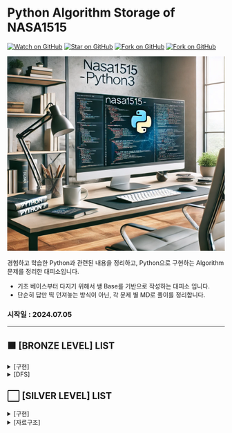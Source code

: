 
# Python Algorithm Storage of NASA1515

[![Watch on GitHub](https://img.shields.io/github/watchers/nasa1515/Learn_Algorithm-Python.svg?style=social)](https://github.com/nasa1515/Learn_Algorithm-Python/watchers)
[![Star on GitHub](https://img.shields.io/github/stars/nasa1515/Learn_Algorithm-Python.svg?style=social)](https://github.com/nasa1515/Learn_Algorithm-Python/stargazers)
[![Fork on GitHub](https://img.shields.io/github/forks/nasa1515/Learn_Algorithm-Python.svg?style=social)](https://github.com/nasa1515/Learn_Algorithm-Python/network/members)
[![Fork on GitHub](https://img.shields.io/github/followers/nasa1515.svg?style=social)](https://github.com/nasa1515/Learn_Algorithm-Python/network/members)


<img src="./Resource/Readme.jpg" alt="이미지 설명" width="700" height="450"/>

경험하고 학습한 Python과 관련된 내용을 정리하고, Python으로 구현하는 Algorithm 문제를 정리한 대피소입니다.    
* 기초 베이스부터 다지기 위해서 쌩 Base를 기반으로 작성하는 대피소 입니다.
* 단순히 답만 띡 던져놓는 방식이 아닌, 각 문제 별 MD로 풀이를 정리합니다.

### 시작일 : 2024.07.05 
----

## 🟫 [BRONZE LEVEL] LIST

<details>
  <summary>[구현]</summary>
  <br/>

* [1157. 단어 공부 [BRONZE - 1]](https://github.com/nasa1515/Learn_Algorithm-Python/blob/main/Baekjoon%20Online%20Judge/Bronze/materialize(%EA%B5%AC%ED%98%84)/Q.1157%20%EB%8B%A8%EC%96%B4%20%EA%B3%B5%EB%B6%80%20%5BBRONZE%20-%201%5D.md)
* [1546. 평균 [BRONZE - 1]](https://github.com/nasa1515/Learn_Algorithm-Python/blob/main/Baekjoon%20Online%20Judge/Bronze/materialize(%EA%B5%AC%ED%98%84)/Q.1546%20%ED%8F%89%EA%B7%A0%20%5BBRONZE%20-%201%5D.md)  
* [2566. 최댓값 [BRONZE - 3]](https://github.com/nasa1515/Learn_Algorithm-Python/blob/main/Baekjoon%20Online%20Judge/Bronze/materialize(%EA%B5%AC%ED%98%84)/Q.2566%20%EC%B5%9C%EB%8C%93%EA%B0%92%20%5BBRONZE%20-%203%5D%20copy.md)  
* [2738. 행렬 덧셈 [BRONZE - 3]](https://github.com/nasa1515/Learn_Algorithm-Python/blob/main/Baekjoon%20Online%20Judge/Bronze/materialize(%EA%B5%AC%ED%98%84)/Q.2738%20%ED%96%89%EB%A0%AC%20%EB%8D%A7%EC%85%88%20%5BBRONZE%20-%203%5D.md)   
* [3052. 나머지 [BRONZE - 3]](https://github.com/nasa1515/Learn_Algorithm-Python/blob/main/Baekjoon%20Online%20Judge/Bronze/materialize(%EA%B5%AC%ED%98%84)/Q.3052%20%EB%82%98%EB%A8%B8%EC%A7%80%20%5BBRONZE%20-%203%5D%20copy.md)   
* [5597. 과제 안 내신 분..? [BRONZE - 3]](https://github.com/nasa1515/Learn_Algorithm-Python/blob/main/Baekjoon%20Online%20Judge/Bronze/materialize(%EA%B5%AC%ED%98%84)/Q.5597%20%EA%B3%BC%EC%A0%9C%20%EC%95%88%20%EB%82%B4%EC%8B%A0%20%EB%B6%84..%3F%20%5BBRONZE%20-%203%5D.md)  
* [9093. 단어뒤집기 [BRONZE - 1]](https://github.com/nasa1515/Learn_Algorithm-Python/blob/main/Baekjoon%20Online%20Judge/Bronze/materialize(%EA%B5%AC%ED%98%84)/Q.9093%20%EB%8B%A8%EC%96%B4%EB%92%A4%EC%A7%91%EA%B8%B0%20%5BBRONZE%20-%201%5D.md)  
* [10798. 세로읽기 [BRONZE - 1]](https://github.com/nasa1515/Learn_Algorithm-Python/blob/main/Baekjoon%20Online%20Judge/Bronze/materialize(%EA%B5%AC%ED%98%84)/Q.10798%20%EC%84%B8%EB%A1%9C%EC%9D%BD%EA%B8%B0%20%5BBRONZE%20-%201%5D.md)
* [10810. 공넣기 [BRONZE - 3]](https://github.com/nasa1515/Learn_Algorithm-Python/blob/main/Baekjoon%20Online%20Judge/Bronze/materialize(%EA%B5%AC%ED%98%84)/Q.10810%20%EA%B3%B5%EB%84%A3%EA%B8%B0%20%5BBRONZE%20-%203%5D.md)  
* [10811. 바구니 뒤집기 [BRONZE - 2]](https://github.com/nasa1515/Learn_Algorithm-Python/blob/main/Baekjoon%20Online%20Judge/Bronze/materialize(%EA%B5%AC%ED%98%84)/Q.10811%20%EB%B0%94%EA%B5%AC%EB%8B%88%20%EB%92%A4%EC%A7%91%EA%B8%B0%20%5BBRONZE%20-%202%5D.md)   
* [10813. 공 바꾸기 [BRONZE - 2]]()
 
</details>

<details>
  <summary>[DFS]</summary>
  <br/>

* [2309. 일곱 난쟁이 [BRONZE - 1]](https://github.com/nasa1515/Learn_Algorithm-Python/blob/main/Baekjoon%20Online%20Judge/Bronze/DFS(Depth%20First%20Search)/Q.2309%20%EC%9D%BC%EA%B3%B1%20%EB%82%9C%EC%9F%81%EC%9D%B4%20%5BBRONZE%20-%201%5D.md)
</details>



## ⬜️ [SILVER LEVEL] LIST

<details>
  <summary>[구현]</summary>
  <br/>

* [1316. 그룹 단어 체커 [SILVER - 5]](https://github.com/nasa1515/Learn_Algorithm-Python/blob/main/Baekjoon%20Online%20Judge/Silver/materialize(%EA%B5%AC%ED%98%84)/Q.1316%20%EA%B7%B8%EB%A3%B9%20%EB%8B%A8%EC%96%B4%20%EC%B2%B4%EC%BB%A4%20%5BSILVER%20-%205%5D.md)
* [(이차원 리스트) 2563. 색종이 [SILVER - 5]](https://github.com/nasa1515/Learn_Algorithm-Python/blob/main/Baekjoon%20Online%20Judge/Silver/materialize(%EA%B5%AC%ED%98%84)/Q.2563%20%EC%83%89%EC%A2%85%EC%9D%B4%20%5BSILVER%20-%205%5D.md)  
* [(문자열) 2941. 크로아티아 알파벳 [SILVER - 5]](https://github.com/nasa1515/Learn_Algorithm-Python/blob/main/Baekjoon%20Online%20Judge/Silver/materialize(%EA%B5%AC%ED%98%84)/Q.2941%20%ED%81%AC%EB%A1%9C%EC%95%84%ED%8B%B0%EC%95%84%20%EC%95%8C%ED%8C%8C%EB%B2%B3%20%5BSILVER%20-%205%5D.md)
* [(Stack) 10773. 제로 [SILVER - 4]](https://github.com/nasa1515/Learn_Algorithm-Python/blob/main/Baekjoon%20Online%20Judge/Silver/materialize(%EA%B5%AC%ED%98%84)/Q.10773%20%EC%A0%9C%EB%A1%9C%20%5BSILVER%20-%204%5D.md)  

</details>

<details>
  <summary>[자료구조]</summary>
  <br/>

* [1620. 나는야 포켓몬 마스터 이다솜 [SILVER - 4]](https://github.com/nasa1515/Learn_Algorithm-Python/blob/main/Baekjoon%20Online%20Judge/Silver/Data%20structure(%EC%9E%90%EB%A3%8C%EA%B5%AC%EC%A1%B0)/%08Q.1620%EB%B2%88%3A%20%EB%82%98%EB%8A%94%EC%95%BC%20%ED%8F%AC%EC%BC%93%EB%AA%AC%20%EB%A7%88%EC%8A%A4%ED%84%B0%20%EC%9D%B4%EB%8B%A4%EC%86%9C%20%5BSILVER%20-%204%5D.md)

* [Q.1764번 : 듣보잡 [SILVER - 4]](https://github.com/nasa1515/Learn_Algorithm-Python/blob/main/Baekjoon%20Online%20Judge/Silver/Data%20structure(%EC%9E%90%EB%A3%8C%EA%B5%AC%EC%A1%B0)/Q.1764%EB%B2%88%20%3A%20%EB%93%A3%EB%B3%B4%EC%9E%A1%20%5BSILVER%20-%204%5D.md)

</details>